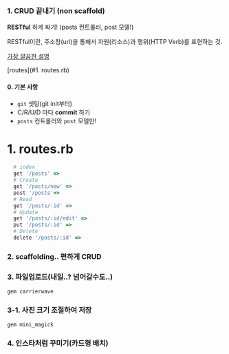 ### 1. CRUD 끝내기 (non scaffold)

**RESTful** 하게 짜기! (posts 컨트롤러, post 모델!)

RESTful이란, 주소창(url)을 통해서 자원(리소스)과 행위(HTTP Verb)를 표현하는 것.

[가장 깔끔한 설명](http://meetup.toast.com/posts/92)

[routes](#1. routes.rb)

#### 0. 기본 사항

 - `git` 셋팅(git init부터)
 - C/R/U/D 마다 **commit** 하기
 - `posts` 컨트롤러와 `post` 모델만!

# 1. routes.rb

```ruby
  # index
  get '/posts' =>
  # Create
  get '/posts/new' =>
  post '/posts'=>
  # Read
  get '/posts/:id' =>
  # Update
  get '/posts/:id/edit' =>
  put '/posts/:id' =>
  # Delete
  delete '/posts/:id' =>
```

### 2. scaffolding.. 편하게 CRUD

### 3. 파일업로드(내일..? 넘어갈수도..)

  `gem carrierwave`

### 3-1. 사진 크기 조절하여 저장

  `gem mini_magick`

### 4. 인스타처럼 꾸미기(카드형 배치)
